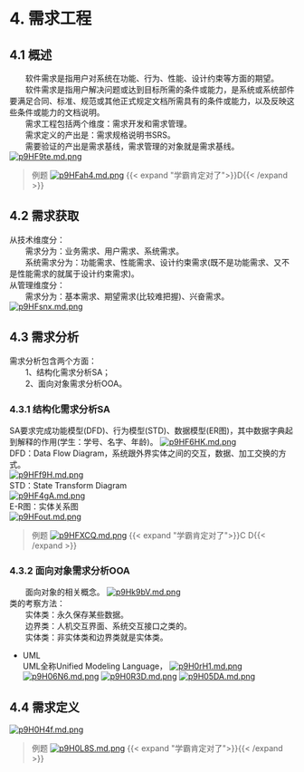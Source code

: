 # 4. 需求工程
## 4.1 概述
&emsp;&emsp;软件需求是指用户对系统在功能、行为、性能、设计约束等方面的期望。\
&emsp;&emsp;软件需求是指用户解决问题或达到目标所需的条件或能力，是系统或系统部件要满足合同、标准、规范或其他正式规定文档所需具有的条件或能力，以及反映这些条件或能力的文档说明。\
&emsp;&emsp;需求工程包括两个维度：需求开发和需求管理。\
&emsp;&emsp;需求定义的产出是：需求规格说明书SRS。\
&emsp;&emsp;需要验证的产出是需求基线，需求管理的对象就是需求基线。
[![p9HF9te.md.png](https://s1.ax1x.com/2023/05/25/p9HF9te.md.png)](https://imgse.com/i/p9HF9te)
>例题
[![p9HFah4.md.png](https://s1.ax1x.com/2023/05/25/p9HFah4.md.png)](https://imgse.com/i/p9HFah4)
{{< expand "学霸肯定对了">}}D{{< /expand >}}
## 4.2 需求获取
从技术维度分：\
&emsp;&emsp;需求分为：业务需求、用户需求、系统需求。\
&emsp;&emsp;系统需求分为：功能需求、性能需求、设计约束需求(既不是功能需求、又不是性能需求的就属于设计约束需求)。\
从管理维度分：\
&emsp;&emsp;需求分为：基本需求、期望需求(比较难把握)、兴奋需求。
[![p9HFsnx.md.png](https://s1.ax1x.com/2023/05/25/p9HFsnx.md.png)](https://imgse.com/i/p9HFsnx)
## 4.3 需求分析
需求分析包含两个方面：\
&emsp;&emsp;1、结构化需求分析SA；\
&emsp;&emsp;2、面向对象需求分析OOA。
### 4.3.1 结构化需求分析SA
SA要求完成功能模型(DFD)、行为模型(STD)、数据模型(ER图)，其中数据字典起到解释的作用(学生：学号、名字、年龄)。
[![p9HF6HK.md.png](https://s1.ax1x.com/2023/05/25/p9HF6HK.md.png)](https://imgse.com/i/p9HF6HK)\
DFD：Data Flow Diagram，系统跟外界实体之间的交互，数据、加工交换的方式。\
[![p9HFf9H.md.png](https://s1.ax1x.com/2023/05/25/p9HFf9H.md.png)](https://imgse.com/i/p9HFf9H)\
STD：State Transform Diagram\
[![p9HF4gA.md.png](https://s1.ax1x.com/2023/05/25/p9HF4gA.md.png)](https://imgse.com/i/p9HF4gA)\
E-R图：实体关系图\
[![p9HFout.md.png](https://s1.ax1x.com/2023/05/25/p9HFout.md.png)](https://imgse.com/i/p9HFout)
>例题
[![p9HFXCQ.md.png](https://s1.ax1x.com/2023/05/25/p9HFXCQ.md.png)](https://imgse.com/i/p9HFXCQ)
{{< expand "学霸肯定对了">}}C D{{< /expand >}}
### 4.3.2 面向对象需求分析OOA
&emsp;&emsp;面向对象的相关概念。
[![p9Hk9bV.md.png](https://s1.ax1x.com/2023/05/25/p9Hk9bV.md.png)](https://imgse.com/i/p9Hk9bV)\
类的考察方法：\
&emsp;&emsp;实体类：永久保存某些数据。\
&emsp;&emsp;边界类：人机交互界面、系统交互接口之类的。\
&emsp;&emsp;实体类：非实体类和边界类就是实体类。
- UML\
UML全称Unified Modeling Language，
[![p9H0rH1.md.png](https://s1.ax1x.com/2023/05/25/p9H0rH1.md.png)](https://imgse.com/i/p9H0rH1)
[![p9H06N6.md.png](https://s1.ax1x.com/2023/05/25/p9H06N6.md.png)](https://imgse.com/i/p9H06N6)
[![p9H0R3D.md.png](https://s1.ax1x.com/2023/05/25/p9H0R3D.md.png)](https://imgse.com/i/p9H0R3D)
[![p9H05DA.md.png](https://s1.ax1x.com/2023/05/25/p9H05DA.md.png)](https://imgse.com/i/p9H05DA)
## 4.4 需求定义
[![p9H0H4f.md.png](https://s1.ax1x.com/2023/05/25/p9H0H4f.md.png)](https://imgse.com/i/p9H0H4f)
>例题
[![p9H0L8S.md.png](https://s1.ax1x.com/2023/05/25/p9H0L8S.md.png)](https://imgse.com/i/p9H0L8S)
{{< expand "学霸肯定对了">}}{{< /expand >}}





